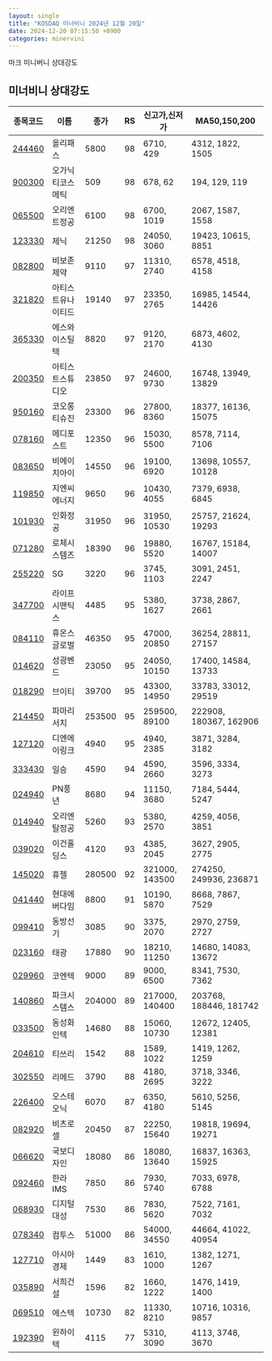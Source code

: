 ```yaml
---
layout: single
title: "KOSDAQ 미너비니 2024년 12월 20일"
date: 2024-12-20 07:15:50 +0900
categories: minervini
---
```

마크 미니버니 상대강도
## 미너비니 상대강도

|종목코드|이름|종가|RS|신고가,신저가|MA50,150,200|
|------|---|---|--|---------|------------|
|[244460](https://finance.daum.net/quotes/A244460)|올리패스|5800|98|6710, 429|4312, 1822, 1505|
|[900300](https://finance.daum.net/quotes/A900300)|오가닉티코스메틱|509|98|678, 62|194, 129, 119|
|[065500](https://finance.daum.net/quotes/A065500)|오리엔트정공|6100|98|6700, 1019|2067, 1587, 1558|
|[123330](https://finance.daum.net/quotes/A123330)|제닉|21250|98|24050, 3060|19423, 10615, 8851|
|[082800](https://finance.daum.net/quotes/A082800)|비보존 제약|9110|97|11310, 2740|6578, 4518, 4158|
|[321820](https://finance.daum.net/quotes/A321820)|아티스트유나이티드|19140|97|23350, 2765|16985, 14544, 14426|
|[365330](https://finance.daum.net/quotes/A365330)|에스와이스틸텍|8820|97|9120, 2170|6873, 4602, 4130|
|[200350](https://finance.daum.net/quotes/A200350)|아티스트스튜디오|23850|97|24600, 9730|16748, 13949, 13829|
|[950160](https://finance.daum.net/quotes/A950160)|코오롱티슈진|23300|96|27800, 8360|18377, 16136, 15075|
|[078160](https://finance.daum.net/quotes/A078160)|메디포스트|12350|96|15030, 5500|8578, 7114, 7106|
|[083650](https://finance.daum.net/quotes/A083650)|비에이치아이|14550|96|19100, 6920|13698, 10557, 10128|
|[119850](https://finance.daum.net/quotes/A119850)|지엔씨에너지|9650|96|10430, 4055|7379, 6938, 6845|
|[101930](https://finance.daum.net/quotes/A101930)|인화정공|31950|96|31950, 10530|25757, 21624, 19293|
|[071280](https://finance.daum.net/quotes/A071280)|로체시스템즈|18390|96|19880, 5520|16767, 15184, 14007|
|[255220](https://finance.daum.net/quotes/A255220)|SG|3220|96|3745, 1103|3091, 2451, 2247|
|[347700](https://finance.daum.net/quotes/A347700)|라이프시맨틱스|4485|95|5380, 1627|3738, 2867, 2661|
|[084110](https://finance.daum.net/quotes/A084110)|휴온스글로벌|46350|95|47000, 20850|36254, 28811, 27157|
|[014620](https://finance.daum.net/quotes/A014620)|성광벤드|23050|95|24050, 10150|17400, 14584, 13733|
|[018290](https://finance.daum.net/quotes/A018290)|브이티|39700|95|43300, 14950|33783, 33012, 29519|
|[214450](https://finance.daum.net/quotes/A214450)|파마리서치|253500|95|259500, 89100|222908, 180367, 162906|
|[127120](https://finance.daum.net/quotes/A127120)|디엔에이링크|4940|95|4940, 2385|3871, 3284, 3182|
|[333430](https://finance.daum.net/quotes/A333430)|일승|4590|94|4590, 2660|3596, 3334, 3273|
|[024940](https://finance.daum.net/quotes/A024940)|PN풍년|8680|94|11150, 3680|7184, 5444, 5247|
|[014940](https://finance.daum.net/quotes/A014940)|오리엔탈정공|5260|93|5380, 2570|4259, 4056, 3851|
|[039020](https://finance.daum.net/quotes/A039020)|이건홀딩스|4120|93|4385, 2045|3627, 2905, 2775|
|[145020](https://finance.daum.net/quotes/A145020)|휴젤|280500|92|321000, 143500|274250, 249936, 236871|
|[041440](https://finance.daum.net/quotes/A041440)|현대에버다임|8800|91|10190, 5870|8668, 7867, 7529|
|[099410](https://finance.daum.net/quotes/A099410)|동방선기|3085|90|3375, 2070|2970, 2759, 2727|
|[023160](https://finance.daum.net/quotes/A023160)|태광|17880|90|18210, 11250|14680, 14083, 13672|
|[029960](https://finance.daum.net/quotes/A029960)|코엔텍|9000|89|9000, 6500|8341, 7530, 7362|
|[140860](https://finance.daum.net/quotes/A140860)|파크시스템스|204000|89|217000, 140400|203768, 188446, 181742|
|[033500](https://finance.daum.net/quotes/A033500)|동성화인텍|14680|88|15060, 10730|12672, 12405, 12381|
|[204610](https://finance.daum.net/quotes/A204610)|티쓰리|1542|88|1589, 1022|1419, 1262, 1259|
|[302550](https://finance.daum.net/quotes/A302550)|리메드|3790|88|4180, 2695|3718, 3346, 3222|
|[226400](https://finance.daum.net/quotes/A226400)|오스테오닉|6070|87|6350, 4180|5610, 5256, 5145|
|[082920](https://finance.daum.net/quotes/A082920)|비츠로셀|20450|87|22250, 15640|19818, 19694, 19271|
|[066620](https://finance.daum.net/quotes/A066620)|국보디자인|18080|86|18080, 13640|16837, 16363, 15925|
|[092460](https://finance.daum.net/quotes/A092460)|한라IMS|7850|86|7930, 5740|7033, 6978, 6788|
|[068930](https://finance.daum.net/quotes/A068930)|디지털대성|7530|86|7830, 5620|7522, 7161, 7032|
|[078340](https://finance.daum.net/quotes/A078340)|컴투스|51000|86|54000, 34550|44664, 41022, 40954|
|[127710](https://finance.daum.net/quotes/A127710)|아시아경제|1449|83|1610, 1000|1382, 1271, 1267|
|[035890](https://finance.daum.net/quotes/A035890)|서희건설|1596|82|1660, 1222|1476, 1419, 1400|
|[069510](https://finance.daum.net/quotes/A069510)|에스텍|10730|82|11330, 8210|10716, 10316, 9857|
|[192390](https://finance.daum.net/quotes/A192390)|윈하이텍|4115|77|5310, 3090|4113, 3748, 3670|


